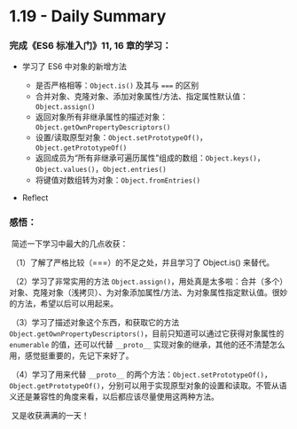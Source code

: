 # 1.19 - Daily Summary



### 完成《ES6 标准入门》11, 16 章的学习：

- 学习了 ES6 中对象的新增方法
  - 是否严格相等：`Object.is()` 及其与 `===` 的区别
  - 合并对象、克隆对象、添加对象属性/方法、指定属性默认值：`Object.assign()`
  - 返回对象所有非继承属性的描述对象：`Object.getOwnPropertyDescriptors()`
  - 设置/读取原型对象：`Object.setPrototypeOf()`，`Object.getPrototypeOf()`
  - 返回成员为“所有非继承可遍历属性”组成的数组：`Object.keys()`，`Object.values()`，`Object.entries()`
  - 将键值对数组转为对象：`Object.fromEntries()`

- Reflect




### 感悟：

​	简述一下学习中最大的几点收获：

​	（1）了解了严格比较（===）的不足之处，并且学习了 Object.is() 来替代。

​	（2）学习了非常实用的方法 `Object.assign()`，用处真是太多啦：合并（多个）对象、克隆对象（浅拷贝）、为对象添加属性/方法、为对象属性指定默认值。很妙的方法，希望以后可以用起来。

​	（3）学习了描述对象这个东西，和获取它的方法 `Object.getOwnPropertyDescriptors()`，目前只知道可以通过它获得对象属性的 `enumerable` 的值，还可以代替 `__proto__` 实现对象的继承，其他的还不清楚怎么用，感觉挺重要的，先记下来好了。

​	（4）学习了用来代替 `__proto__` 的两个方法：`Object.setPrototypeOf()`，`Object.getPrototypeOf()`，分别可以用于实现原型对象的设置和读取。不管从语义还是兼容性的角度来看，以后都应该尽量使用这两种方法。

​	又是收获满满的一天！